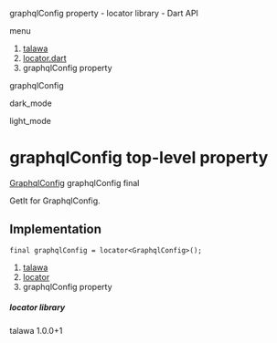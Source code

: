 




graphqlConfig property - locator library - Dart API







menu

1. [talawa](../index.html)
2. [locator.dart](../locator/locator-library.html)
3. graphqlConfig property

graphqlConfig


dark\_mode

light\_mode




# graphqlConfig top-level property


[GraphqlConfig](../services_graphql_config/GraphqlConfig-class.html)
graphqlConfig
final

GetIt for GraphqlConfig.


## Implementation

```
final graphqlConfig = locator<GraphqlConfig>();
```

 


1. [talawa](../index.html)
2. [locator](../locator/locator-library.html)
3. graphqlConfig property

##### locator library





talawa
1.0.0+1






